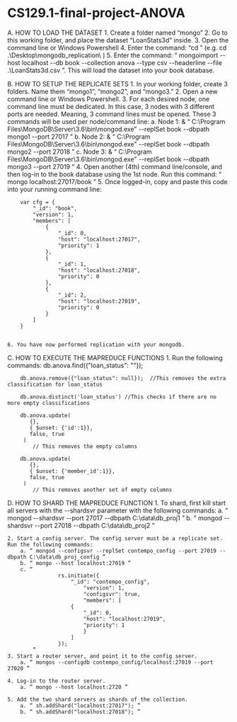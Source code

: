 # CS129.1-final-project-ANOVA
A. HOW TO LOAD THE DATASET
	1. Create a folder named “mongo”
	2. Go to this working folder, and place the dataset “LoanStats3d” inside.
	3. Open the command line or Windows Powershell
	4. Enter the command: “cd <insert directory here>” (e.g. cd .\Desktop\mongodb_replication\ )
	5. Enter the command: “ mongoimport --host localhost --db book --collection anova --type csv --headerline --file .\LoanStats3d.csv ”. This will load the  dataset into your book database.

B. HOW TO SETUP THE REPLICATE SETS
	1. In your working folder, create 3 folders. Name them  “mongo1”, “mongo2”, and “mongo3.”
	2. Open a new command line or Windows Powershell.
	3. For each desired node, one command line must be dedicated. In this case, 3 nodes with 3 different ports are needed. Meaning, 3 command lines 			must be opened. These 3 commands will be used per node/command line:
		a. Node 1: & “ C:\Program Files\MongoDB\Server\3.6\bin\mongod.exe" --replSet book --dbpath mongo1 --port 27017 ”
		b. Node 2: & “ C:\Program Files\MongoDB\Server\3.6\bin\mongod.exe" --replSet book --dbpath mongo2 --port 27018 ”
		c. Node 3: & “ C:\Program Files\MongoDB\Server\3.6\bin\mongod.exe" --replSet book --dbpath mongo3 --port 27019 ”
	4. Open another (4th) command line/console, and then log-in to the book database using the 1st node. Run this command: “ mongo localhost:27017/book ”
	5. Once logged-in, copy and paste this code into your running command line:

		var cfg = {
			"_id": "book",
			"version": 1,
			"members": [
				{
					"_id": 0,
					"host": "localhost:27017",
					"priority": 1
				},
				{
					"_id": 1,
					"host": "localhost:27018",
					"priority": 0
				},
				{
					"_id": 2,
					"host": "localhost:27019",
					"priority": 0
				}
			]
		}


	6. You have now performed replication with your mongodb.

C. HOW TO EXECUTE THE MAPREDUCE FUNCTIONS
	1. Run the following commands:
		db.anova.find({"loan_status": ""});
		
		db.anova.remove({"loan_status": null});  //This removes the extra classification for loan_status

		db.anova.distinct('loan_status') //This checks if there are no more empty classifications

		db.anova.update(
		   {},
		   { $unset: {'id':1}},
		   false, true
		 )
		 	// This removes the empty columns

		db.anova.update(
		   {},
		   { $unset: {'member_id':1}},
		   false, true
		 ) 
		 	// This removes another set of empty columns


D. HOW TO SHARD THE MAPREDUCE FUNCTION
	1. To shard, first kill start all servers with the --shardsvr parameter with the following commands:
        a. “ mongod --shardsvr --port 27017 --dbpath C:\data\db_proj1 ”
        b. “ mongod --shardsvr --port 27018 --dbpath C:\data\db_proj2 ”

    2. Start a config server. The config server must be a replicate set. Run the following commands:
    	a. “ mongod --configsvr --replSet contempo_config --port 27019 --dbpath C:\data\db_proj_config ”
    	b. “ mongo --host localhost:27019 ”
    	c. “ 
				    rs.initiate({
				    	"_id": "contempo_config",
				    		"version": 1,
				    		"configsvr": true,
				    		"members": [
				        {
				            "_id": 0,
				            "host": "localhost:27019",
				            "priority": 1
				       	 	}
				    	]
					});
    		”
    3. Start a router server, and point it to the config server.
    	a. “ mongos --configdb contempo_config/localhost:27019 --port 27020 ”

    4. Log-in to the router server.
    	a. “ mongo --host localhost:2720 ”

   	5. Add the two shard servers as shards of the collection.
		a. “ sh.addShard("localhost:27017"); ”
		b. “ sh.addShard("localhost:27018"); ”